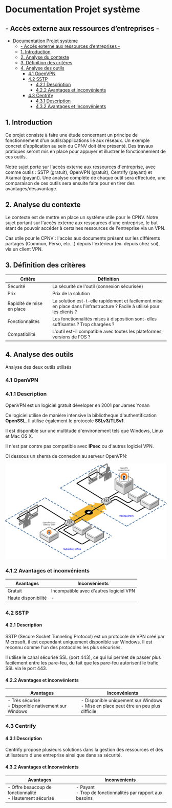 # Documentation Projet système
## - Accès externe aux ressources d’entreprises -

<!-- TOC depthFrom:1 depthTo:6 withLinks:1 updateOnSave:1 orderedList:0 -->

- [Documentation Projet système](#documentation-projet-systme)
	- [- Accès externe aux ressources d’entreprises -](#-accs-externe-aux-ressources-dentreprises-)
	- [1. Introduction](#1-introduction)
	- [2. Analyse du contexte](#2-analyse-du-contexte)
	- [3. Définition des critères](#3-dfinition-des-critres)
	- [4. Analyse des outils](#4-analyse-des-outils)
		- [4.1 OpenVPN](#41-openvpn)
		- [4.2 SSTP](#42-sstp)
			- [4.2.1 Description](#421-description)
			- [4.2.2 Avantages et inconvénients](#422-avantages-et-inconvnients)
		- [4.3 Centrify](#43-centrify)
			- [4.3.1 Description](#431-description)
			- [4.3.2 Avantages et Inconvénients](#432-avantages-et-inconvnients)

<!-- /TOC -->


## 1. Introduction

Ce projet consiste à faire une étude concernant un principe de fonctionnement d&#39;un outils/applications lié aux réseaux. Un exemple concret d&#39;application au sein du CPNV doit être présenté. Des travaux pratiques seront mis en place pour appuyer et illustrer le fonctionnement de ces outils.

Notre sujet porte sur l&#39;accès externe aux ressources d&#39;entreprise, avec comme outils : SSTP (gratuit), OpenVPN (gratuit), Centrify (payant) et Akamai (payant). Une analyse complète de chaque outil sera effectuée, une comparaison de ces outils sera ensuite faite pour en tirer des avantages/désavantage.

## 2. Analyse du contexte

Le contexte est de mettre en place un système utile pour le CPNV. Notre sujet portant sur l&#39;accès externe aux ressources d&#39;une entreprise, le but étant de pouvoir accéder à certaines ressources de l&#39;entreprise via un VPN.

Cas utile pour le CPNV : l&#39;accès aux documents présent sur les différents partages (Commun, Perso, etc…) depuis l&#39;extérieur (ex. depuis chez soi), via un client VPN.

## 3. Définition des critères

|Critère|Définition|
|-------|----------|
|Sécurité|La sécurité de l'outil (connexion sécurisée)|
|Prix|Prix de la solution|
|Rapidité de mise en place|La solution est-t-elle rapidement et facilement mise en place dans l'infrastructure ? Facile à utilisé pour les clients ?|
|Fonctionnalités|Les fonctionnalités mises à disposition sont-elles suffisantes ? Trop chargées ?|
|Compatibilité|L'outil est-il compatible avec toutes les plateformes, versions de l'OS ?|

## 4. Analyse des outils

Analyse des deux outils utilisés

### 4.1 OpenVPN

### 4.1.1 Description

OpenVPN est un logiciel gratuit déveloper en 2001 par James Yonan

Ce logiciel utilise de manière intensive la bibliotheque d'authentification **OpenSSL**. Il utilise également le protocole **SSLv3/TLSv1**.

Il est disponible sur une multitude d'environement tels que Windows, Linux et Mac OS X.

Il n'est par contre pas compatible avec **IPsec** ou d'autres logiciel VPN.

Ci dessous un shema de connexion au serveur OpenVPN:

 ![](images\Layer-3-routing-diagram-1024x606.png)

### 4.1.2 Avantages et inconvénients

|Avantages|Inconvénients|
|---------|-------------|
|Gratuit|Incompatible avec d'autres logiciel VPN|
|Haute disponibilité|-

### 4.2 SSTP

#### 4.2.1 Description

SSTP (Secure Socket Tunneling Protocol) est un protocole de VPN créé par Microsoft, il est cependant uniquement disponible sur Windows. Il est reconnu comme l&#39;un des protocoles les plus sécurisés.

Il utilise le canal sécurisé SSL (port 443), ce qui lui permet de passer plus facilement entre les pare-feu, du fait que les pare-feu autorisent le trafic SSL via le port 443.

#### 4.2.2 Avantages et inconvénients

|Avantages|Inconvénients|
|---------|-------------|
|- Très sécurisé<br> - Disponible nativement sur Windows|- Disponible uniquement sur Windows <br> - Mise en place peut être un peu plus difficile|

### 4.3 Centrify

#### 4.3.1 Description

Centrify propose plusieurs solutions dans la gestion des ressources et des utilisateurs d'une entreprise ainsi que dans sa sécurité.

#### 4.3.2 Avantages et Inconvénients

|Avantages|Inconvénients|
|---------|-------------|
|- Offre beaucoup de fonctionnalité <br> - Hautement sécurisé|- Payant <br> - Trop de fonctionnalités par rapport aux besoins|
